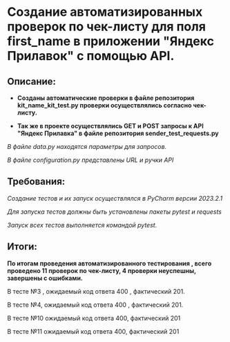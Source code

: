 ﻿# Создание автоматизированных проверок по чек-листу для поля first_name  в приложении "Яндекс Прилавок" с помощью API.

 ## Описание:
- **Созданы автоматические проверки в файле репозитория kit_name_kit_test.py проверки осуществлялись согласно чек-листу.**

- **Так же в проекте осуществлялись GET и POST запросы к API "Яндекс Прилавка" в файле репозитория sender_test_requests.py**

*В файле data.py находятся параметры для запросов.*

*В файле configuration.py представлены URL и ручки API*


## Требования:
*Создание тестов и их запуск осуществлялся в PyCharm версии 2023.2.1*

*Для запуска тестов должны быть установлены пакеты pytest и requests*

*Запуск всех тестов выполняется командой pytest.*

## Итоги:
**По итогам проведения автоматизированного тестирования , всего проведено 11 проверок по чек-листу, 4 проверки неуспешны, завершены с ошибками.** 

В тесте №3 , ожидаемый код ответа 400 , фактический 201. 

В тесте №4, ожидаемый код ответа 400 , фактический 201.

В тесте №10 ожидаемый код ответа 400, фактический 201

В тесте №11 ожидаемый код ответа 400, фактический 201